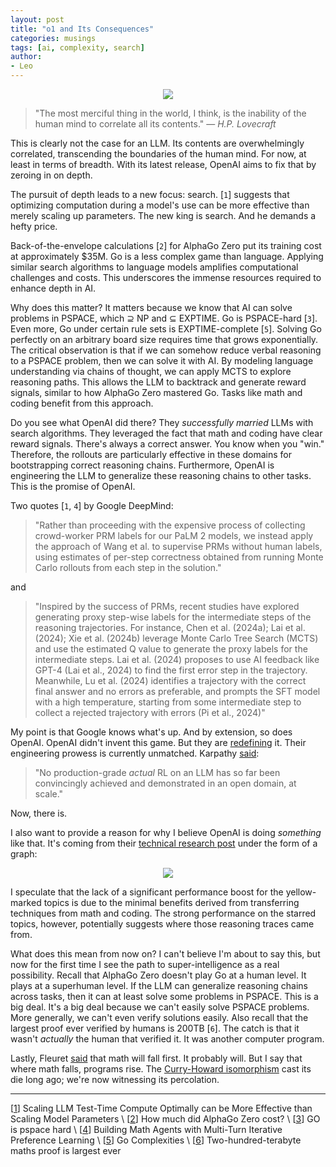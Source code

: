 ```yaml
---
layout: post
title: "o1 and Its Consequences"
categories: musings
tags: [ai, complexity, search]
author:
- Leo
---
```

<p align="center">
<img src="../assets/2024-09-15-o1s-successful-marriage/header.jpg" class="responsive">
</p>

> "The most merciful thing in the world, I think, is the inability of the human mind to correlate all its contents." —  _H.P. Lovecraft_

This is clearly not the case for an LLM. Its contents are overwhelmingly correlated, transcending the boundaries of the human mind. For now, at least in terms of breadth. With its latest release, OpenAI aims to fix that by zeroing in on depth.

The pursuit of depth leads to a new focus: search. [`1`] suggests that optimizing computation during a model's use can be more effective than merely scaling up parameters. The new king is search. And he demands a hefty price.

Back-of-the-envelope calculations [`2`] for AlphaGo Zero put its training cost at approximately $35M. Go is a less complex game than language. Applying similar search algorithms to language models amplifies computational challenges and costs. This underscores the immense resources required to enhance depth in AI.

Why does this matter? It matters because we know that AI can solve problems in PSPACE, which ⊇ NP and ⊆ EXPTIME. Go is PSPACE-hard [`3`]. Even more, Go under certain rule sets is EXPTIME-complete [`5`]. Solving Go perfectly on an arbitrary board size requires time that grows exponentially. The critical observation is that if we can somehow reduce verbal reasoning to a PSPACE problem, then we can solve it with AI. By modeling language understanding via chains of thought, we can apply MCTS to explore reasoning paths. This allows the LLM to backtrack and generate reward signals, similar to how AlphaGo Zero mastered Go. Tasks like math and coding benefit from this approach.

Do you see what OpenAI did there? They _successfully married_ LLMs with search algorithms. They leveraged the fact that math and coding have clear reward signals. There's always a correct answer. You know when you "win." Therefore, the rollouts are particularly effective in these domains for bootstrapping correct reasoning chains. Furthermore, OpenAI is engineering the LLM to generalize these reasoning chains to other tasks. This is the promise of OpenAI.

Two quotes [`1`, `4`] by Google DeepMind:
> "Rather than proceeding with the expensive process of collecting crowd-worker PRM labels for our PaLM 2 models, we instead apply the approach of Wang et al. to supervise PRMs without human labels, using estimates of per-step correctness obtained from running Monte Carlo rollouts from each step in the solution."

and

> "Inspired by the success of PRMs, recent studies have explored generating proxy step-wise labels for the intermediate steps of the reasoning trajectories. For instance, Chen et al. (2024a); Lai et al. (2024); Xie et al. (2024b) leverage Monte Carlo Tree Search (MCTS) and use the estimated Q value to generate the proxy labels for the intermediate steps. Lai et al. (2024) proposes to use AI feedback like GPT-4 (Lai et al., 2024) to find the first error step in the trajectory. Meanwhile, Lu et al. (2024) identifies a trajectory with the correct final answer and no errors as preferable, and prompts the SFT model with a high temperature, starting from some intermediate step to collect a rejected trajectory with errors (Pi et al., 2024)"

My point is that Google knows what's up. And by extension, so does OpenAI. OpenAI didn't invent this game. But they are [redefining](https://x.com/_jasonwei/status/1834278706522849788) it. Their engineering prowess is currently unmatched. Karpathy [said](https://x.com/karpathy/status/1821277264996352246):
> "No production-grade *actual* RL on an LLM has so far been convincingly achieved and demonstrated in an open domain, at scale."

Now, there is.

I also want to provide a reason for why I believe OpenAI is doing _something_ like that. It's coming from their [technical research post](https://openai.com/index/learning-to-reason-with-llms/) under the form of a graph:
<p align="center">
<img src="../assets/2024-09-15-o1s-successful-marriage/graph.png" class="responsive">
</p>

I speculate that the lack of a significant performance boost for the yellow-marked topics is due to the minimal benefits derived from transferring techniques from math and coding. The strong performance on the starred topics, however, potentially suggests where those reasoning traces came from.

What does this mean from now on? I can't believe I'm about to say this, but now for the first time I see the path to super-intelligence as a real possibility. Recall that AlphaGo Zero doesn't play Go at a human level. It plays at a superhuman level. If the LLM can generalize reasoning chains across tasks, then it can at least solve some problems in PSPACE. This is a big deal. It's a big deal because we can't easily solve PSPACE problems. More generally, we can't even verify solutions easily. Also recall that the largest proof ever verified by humans is 200TB  [`6`]. The catch is that it wasn't _actually_ the human that verified it. It was another computer program.

Lastly, Fleuret [said](https://x.com/francoisfleuret/status/1835011599142125568) that math will fall first. It probably will. But I say that where math falls, programs rise. The [Curry-Howard isomorphism](https://en.wikipedia.org/wiki/Curry%E2%80%93Howard_correspondence) cast its die long ago; we're now witnessing its percolation.

___
[[1](https://arxiv.org/pdf/2408.03314)] Scaling LLM Test-Time Compute Optimally can be More Effective than Scaling Model Parameters \\
[[2](https://www.yuzeh.com/data/agz-cost.html)] How much did AlphaGo Zero cost? \\
[[3](https://ieeexplore.ieee.org/document/4567961)] GO is pspace hard \\
[[4](https://www.arxiv.org/pdf/2409.02392)] Building Math Agents with Multi-Turn Iterative Preference Learning \\
[[5](https://inria.hal.science/hal-01256660v1/file/gocomplexities_draft.pdf)] Go Complexities \\
[[6](https://www.nature.com/articles/nature.2016.19990)] Two-hundred-terabyte maths proof is largest ever
